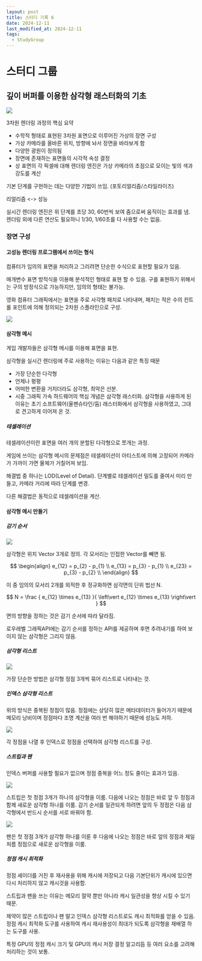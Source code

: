 ```yaml
---
layout: post
title: 스터디 기록 6
date: 2024-12-11
last_modified_at: 2024-12-11
tags:
  - StudyGroup
---
```

# 스터디 그룹

## 깊이 버퍼를 이용한 삼각형 래스터화의 기초

![](../attachments/Pasted%20image%2020241211185216.png)

3차원 렌더링 과정의 핵심 요약

- 수학적 형태로 표현된 3차원 표면으로 이루어진 가상의 장면 구성
- 가상 카메라를 올바른 위치, 방향에 놔서 장면을 바라보게 함
- 다양한 광원이 정의됨
- 장면에 존재하는 표면들의 시각적 속성 결정
- 상 표면의 각 픽셀에 대해 렌더링 엔진은 가상 카메라의 초점으로 모이는 빛의 색과 강도를 계산

기본 단계를 구현하는 데는 다양한 기법이 쓰임. (포토리얼리즘/스타일라이즈)

리얼리즘 <-> 성능

실시간 렌더링 엔진은 위 단계를 초당 30, 60번씩 보여 줌으로써 움직이는 효과를 냄. 렌더링 외에 다른 연산도 필요하니 1/30, 1/60초를 다 사용할 수는 없음.
### 장면 구성
#### 고성능 렌더링 프로그램에서 쓰이는 형식
컴퓨터가 임의의 표면을 처리하고 그리려면 단순한 수식으로 표현할 필요가 있음.

매개변수 표면 방적식을 이용해 분석적인 형태로 표현 할 수 있음. 구를 표현하기 위해서는 구의 방정식으로 가능하지만, 임의의 형태는 불가능.

영화 컴퓨터 그래픽에서는 표면을 주로 사각형 패치로 나타내며, 패치는 적은 수의 컨트롤 포인트에 의해 정의되는 2차원 스플라인으로 구성.

![](../attachments/Pasted%20image%2020241211192048.png)
#### 삼각형 메시

게임 개발자들은 삼각형 메시를 이용해 표면을 표현.

삼각형을 실시간 렌더링에 주로 사용하는 이유는 다음과 같은 특징 때문

- 가장 단순한 다각형
- 언제나 평평
- 어떠한 변환을 거치더라도 삼각형, 최악은 선분.
- 시중 그래픽 가속 하드웨어의 핵심 개념은 삼각형 래스터화. 삼각형을 사용하게 된 이유는 초기 소프트웨어(울펜슈타인/둠) 래스터화에서 삼각형을 사용하였고, 그대로 견고하게 이어져 온 것.

##### 테셀레이션

테셀레이션이란 표면을 여러 개의 분할된 다각형으로 쪼개는 과정.

게임에 쓰이는 삼각형 메시의 문제점은 테셀레이션이 아티스트에 의해 고정되어 카메라가 가까이 가면 물체가 거칠어져 보임.

해결법 중 하나는 LOD(Level of Detail). 단계별로 테셀레이션 밀도를 줄여서 미리 만들고, 카메라 거리에 따라 단계를 변경.

다른 해결법은 동적으로 테셀레이션을 계산.

#### 삼각형 메시 만들기
##### 감기 순서
![](../attachments/Pasted%20image%2020241211195530.png)

삼각형은 위치 Vector 3개로 정의. 각 모서리는 인접한 Vector를 빼면 됨.

$$
\begin{align}
e_{12} = p_{2} - p_{1} \\
e_{13} = p_{3} - p_{1} \\
e_{23} = p_{3} - p_{2} \\
\end{align}
$$

이 중 임의의 모서리 2개를 외적한 후 정규화하면 삼각면의 단위 법선 N.

$$
N = \frac { e_{12} \times e_{13} }{ \left\vert e_{12} \times e_{13} \right\vert }
$$

면의 방향을 정하는 것은 감기 순서에 따라 달라짐.

로우레벨 그래픽API에는 감기 순서를 정하는 API를 제공하며 후면 추려내기를 하여 보이지 않는 삼각형은 그리지 않음.

##### 삼각형 리스트

![](../attachments/Pasted%20image%2020241211200417.png)

가장 단순한 방법은 삼각형 정점 3개씩 묶어 리스트로 나타내는 것.

##### 인덱스 삼각형 리스트

위의 방식은 중복된 정점이 많음. 정점에는 상당히 많은 메타데이터가 들어가기 때문에 메모리 낭비이며 정점마다 조명 계산을 여러 번 해야하기 때문에 성능도 저하.

![](../attachments/Pasted%20image%2020241211200751.png)

각 정점을 나열 후 인덱스로 정점을 선택하여 삼각형 리스트를 구성.

##### 스트립과 팬

인덱스 버퍼를 사용할 필요가 없으며 정점 중복을 어느 정도 줄이는 효과가 있음.

![](../attachments/Pasted%20image%2020241211201312.png)

스트립은 첫 정점 3개가 하나의 삼각형을 이룸. 다음에 나오는 정점은 바로 앞 두 정점과 함께 새로운 삼각형 하나를 이룸. 감기 순서를 일관되게 하려면 앞의 두 정점은 다음 삼각형에서 반드시 순서를 서로 바꿔야 함.

![](../attachments/Pasted%20image%2020241211201342.png)

팬은 첫 정점 3개가 삼각형 하나를 이룬 후 다음에 나오는 정점은 바로 앞의 정점과 제일 처름 정점으로 새로운 삼각형을 이룸.

##### 정점 캐시 최적화

정점 셰이더를 거친 후 재사용을 위해 캐시에 저장되고 다음 기본단위가 캐시에 있으면 다시 처리하지 않고 캐시것을 사용함.

스트립과 팬을 쓰는 이유는 메모리 절약 뿐만 아니라 캐시 일관성을 향상 시킬 수 있기 때문.

제약이 많은 스트립이나 팬 말고 인덱스 삼각형 리스트로도 캐시 최적화를 얻을 수 있음. 정점 캐시 최적화 도구를 사용하여 캐시 재사용성이 최대가 되도록 삼각형을 재배열 하는 도구를 사용.

특정 GPU의 정점 캐시 크기 및 GPU의 캐시 저장 결정 알고리듬 등 여러 요소를 고려해 처리하는 것이 보통.
